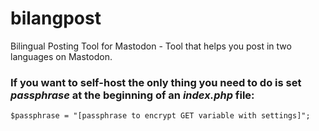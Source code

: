 # bilangpost
Bilingual Posting Tool for Mastodon - Tool that helps you post in two languages on Mastodon.

### If you want to self-host the only thing you need to do is set *passphrase* at the beginning of an *index.php* file:
```
$passphrase = "[passphrase to encrypt GET variable with settings]";
```
